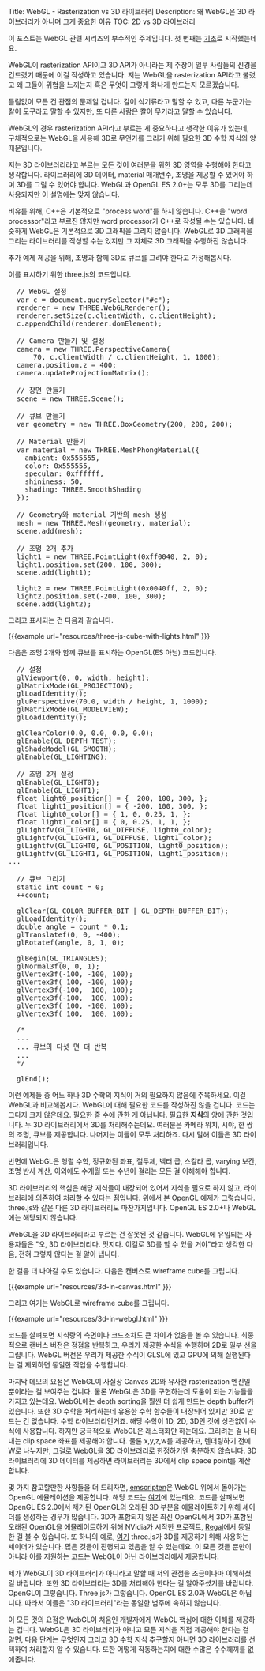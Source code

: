 Title: WebGL - Rasterization vs 3D 라이브러리
Description: 왜 WebGL은 3D 라이브러리가 아니며 그게 중요한 이유
TOC: 2D vs 3D 라이브러리


이 포스트는 WebGL 관련 시리즈의 부수적인 주제입니다.
첫 번째는 [기초](webgl-fundamentals.html)로 시작했는데요.

WebGL이 rasterization API이고 3D API가 아니라는 제 주장이 일부 사람들의 신경을 건드렸기 때문에 이걸 작성하고 있습니다.
저는 WebGL을 rasterization API라고 불렀고 왜 그들이 위협을 느끼는지 혹은 무엇이 그렇게 화나게 만드는지 모르겠습니다.

틀림없이 모든 건 관점의 문제일 겁니다.
칼이 식기류라고 말할 수 있고, 다른 누군가는 칼이 도구라고 말할 수 있지만, 또 다른 사람은 칼이 무기라고 말할 수 있습니다.

WebGL의 경우 rasterization API라고 부르는 게 중요하다고 생각한 이유가 있는데, 구체적으로는 WebGL을 사용해 3D로 무언가를 그리기 위해 필요한 3D 수학 지식의 양 때문입니다.

저는 3D 라이브러리라고 부르는 모든 것이 여러분을 위한 3D 영역을 수행해야 한다고 생각합니다.
라이브러리에 3D 데이터, material 매개변수, 조명을 제공할 수 있어야 하며 3D를 그릴 수 있어야 합니다.
WebGL과 OpenGL ES 2.0+는 모두 3D를 그리는데 사용되지만 이 설명에는 맞지 않습니다.

비유를 위해, C++은 기본적으로 "process word"를 하지 않습니다.
C++을 "word processor"라고 부르진 않지만 word processor가 C++로 작성될 수는 있습니다.
비슷하게 WebGL은 기본적으로 3D 그래픽을 그리지 않습니다.
WebGL로 3D 그래픽을 그리는 라이브러리를 작성할 수는 있지만 그 자체로 3D 그래픽을 수행하진 않습니다.

추가 예제 제공을 위해, 조명과 함께 3D로 큐브를 그려야 한다고 가정해봅시다.

이를 표시하기 위한 three.js의 코드입니다.

<pre class="prettyprint showlinemods">
  // WebGL 설정
  var c = document.querySelector("#c");
  renderer = new THREE.WebGLRenderer();
  renderer.setSize(c.clientWidth, c.clientHeight);
  c.appendChild(renderer.domElement);

  // Camera 만들기 및 설정
  camera = new THREE.PerspectiveCamera(
      70, c.clientWidth / c.clientHeight, 1, 1000);
  camera.position.z = 400;
  camera.updateProjectionMatrix();

  // 장면 만들기
  scene = new THREE.Scene();

  // 큐브 만들기
  var geometry = new THREE.BoxGeometry(200, 200, 200);

  // Material 만들기
  var material = new THREE.MeshPhongMaterial({
    ambient: 0x555555,
    color: 0x555555,
    specular: 0xffffff,
    shininess: 50,
    shading: THREE.SmoothShading
  });

  // Geometry와 material 기반의 mesh 생성
  mesh = new THREE.Mesh(geometry, material);
  scene.add(mesh);

  // 조명 2개 추가
  light1 = new THREE.PointLight(0xff0040, 2, 0);
  light1.position.set(200, 100, 300);
  scene.add(light1);

  light2 = new THREE.PointLight(0x0040ff, 2, 0);
  light2.position.set(-200, 100, 300);
  scene.add(light2);
</pre>

그리고 표시되는 건 다음과 같습니다.

{{{example url="resources/three-js-cube-with-lights.html" }}}

다음은 조명 2개와 함께 큐브를 표시하는 OpenGL(ES 아님) 코드입니다.

<pre class="prettyprint showlinemods">
  // 설정
  glViewport(0, 0, width, height);
  glMatrixMode(GL_PROJECTION);
  glLoadIdentity();
  gluPerspective(70.0, width / height, 1, 1000);
  glMatrixMode(GL_MODELVIEW);
  glLoadIdentity();

  glClearColor(0.0, 0.0, 0.0, 0.0);
  glEnable(GL_DEPTH_TEST);
  glShadeModel(GL_SMOOTH);
  glEnable(GL_LIGHTING);

  // 조명 2개 설정
  glEnable(GL_LIGHT0);
  glEnable(GL_LIGHT1);
  float light0_position[] = {  200, 100, 300, };
  float light1_position[] = { -200, 100, 300, };
  float light0_color[] = { 1, 0, 0.25, 1, };
  float light1_color[] = { 0, 0.25, 1, 1, };
  glLightfv(GL_LIGHT0, GL_DIFFUSE, light0_color);
  glLightfv(GL_LIGHT1, GL_DIFFUSE, light1_color);
  glLightfv(GL_LIGHT0, GL_POSITION, light0_position);
  glLightfv(GL_LIGHT1, GL_POSITION, light1_position);
...

  // 큐브 그리기
  static int count = 0;
  ++count;

  glClear(GL_COLOR_BUFFER_BIT | GL_DEPTH_BUFFER_BIT);
  glLoadIdentity();
  double angle = count * 0.1;
  glTranslatef(0, 0, -400);
  glRotatef(angle, 0, 1, 0);

  glBegin(GL_TRIANGLES);
  glNormal3f(0, 0, 1);
  glVertex3f(-100, -100, 100);
  glVertex3f( 100, -100, 100);
  glVertex3f(-100,  100, 100);
  glVertex3f(-100,  100, 100);
  glVertex3f( 100, -100, 100);
  glVertex3f( 100,  100, 100);

  /*
  ...
  ... 큐브의 다섯 면 더 반복
  ...
  */

  glEnd();
</pre>

이런 예제들 중 어느 하나 3D 수학의 지식이 거의 필요하지 않음에 주목하세요.
이걸 WebGL과 비교해봅시다.
WebGL에 대해 필요한 코드를 작성하진 않을 겁니다.
코드는 그다지 크지 않은데요.
필요한 줄 수에 관한 게 아닙니다.
필요한 **지식**의 양에 관한 것입니다.
두 3D 라이브러리에서 3D를 처리해주는데요.
여러분은 카메라 위치, 시야, 한 쌍의 조명, 큐브를 제공합니다.
나머지는 이들이 모두 처리하죠.
다시 말해 이들은 3D 라이브러리입니다.

반면에 WebGL은 행렬 수학, 정규화된 좌표, 절두체, 벡터 곱, 스칼라 곱, varying 보간, 조명 반사 계산, 이외에도 수개월 또는 수년이 걸리는 모든 걸 이해해야 합니다.

3D 라이브러리의 핵심은 해당 지식들이 내장되어 있어서 지식을 필요로 하지 않고, 라이브러리에 의존하여 처리할 수 있다는 점입니다.
위에서 본 OpenGL 예제가 그렇습니다.
three.js와 같은 다른 3D 라이브러리도 마찬가지입니다.
OpenGL ES 2.0+나 WebGL에는 해당되지 않습니다.

WebGL을 3D 라이브러리라고 부르는 건 잘못된 것 같습니다.
WebGL에 유입되는 사용자들은 "오, 3D 라이브러리다. 멋지다. 이걸로 3D를 할 수 있을 거야"라고 생각한 다음, 전혀 그렇지 않다는 걸 알아 냅니다.

한 걸음 더 나아갈 수도 있습니다.
다음은 캔버스로 wireframe cube를 그립니다.

{{{example url="resources/3d-in-canvas.html" }}}

그리고 여기는 WebGL로 wireframe cube를 그립니다.

{{{example url="resources/3d-in-webgl.html" }}}

코드를 살펴보면 지식량의 측면이나 코드조차도 큰 차이가 없음을 볼 수 있습니다.
최종적으로 캔버스 버전은 정점을 반복하고, 우리가 제공한 수식을 수행하며 2D로 일부 선을 그립니다.
WebGL 버전은 우리가 제공한 수식이 GLSL에 있고 GPU에 의해 실행된다는 걸 제외하면 동일한 작업을 수행합니다.

마지막 데모의 요점은 WebGL이 사실상 Canvas 2D와 유사한 rasterization 엔진일 뿐이라는 걸 보여주는 겁니다.
물론 WebGL은 3D를 구현하는데 도움이 되는 기능들을 가지고 있는데요.
WebGL에는 depth sorting을 훨씬 더 쉽게 만드는 depth buffer가 있습니다.
또한 3D 수학을 처리하는데 유용한 수학 함수들이 내장되어 있지만 3D로 만드는 건 없습니다.
수학 라이브러리인거죠.
해당 수학이 1D, 2D, 3D인 것에 상관없이 수식에 사용합니다.
하지만 궁극적으로 WebGL은 래스터화만 하는데요.
그리려는 걸 나타내는 clip space 좌표를 제공해야 합니다.
물론 x,y,z,w를 제공하고, 렌더링하기 전에 W로 나누지만, 그걸로 WebGL을 3D 라이브러리로 한정하기엔 충분하지 않습니다.
3D 라이브러리에 3D 데이터를 제공하면 라이브러리는 3D에서 clip space point를 계산합니다.

몇 가지 참고할만한 사항들을 더 드리자면, [emscripten](https://emscripten.org/)은 WebGL 위에서 돌아가는 OpenGL 에뮬레이션을 제공합니다.
해당 코드는 [여기](https://github.com/emscripten-core/emscripten/blob/master/src/library_glemu.js)에 있는데요.
코드를 살펴보면 OpenGL ES 2.0에서 제거된 OpenGL의 오래된 3D 부분을 에뮬레이트하기 위해 셰이더를 생성하는 경우가 많습니다.
3D가 포함되지 않은 최신 OpenGL에서 3D가 포함된 오래된 OpenGL을 에뮬레이트하기 위해 NVidia가 시작한 프로젝트, [Regal](https://github.com/p3/regal/blob/184c62b7d7761481609ef1c1484ada659ae181b9/src/regal/RegalIff.cpp)에서 동일한 걸 볼 수 있습니다.
또 하나의 예로, [여기](https://gist.github.com/greggman/41d93c00649cba78abdbfc1231c9158c) three.js가 3D를 제공하기 위해 사용하는 셰이더가 있습니다.
많은 것들이 진행되고 있음을 알 수 있는데요.
이 모든 것들 뿐만이 아니라 이를 지원하는 코드는 WebGL이 아닌 라이브러리에서 제공합니다.

제가 WebGL이 3D 라이브러리가 아니라고 말할 때 저의 관점을 조금이나마 이해하셨길 바랍니다.
또한 3D 라이브러리는 3D를 처리해야 한다는 걸 알아주셨기를 바랍니다.
OpenGL이 그렇습니다.
Three.js가 그렇습니다.
OpenGL ES 2.0과 WebGL은 아닙니다.
따라서 이들은 "3D 라이브러리"라는 동일한 범주에 속하지 않습니다.

이 모든 것의 요점은 WebGL이 처음인 개발자에게 WebGL 핵심에 대한 이해를 제공하는 겁니다.
WebGL은 3D 라이브러리가 아니고 모든 지식을 직접 제공해야 한다는 걸 알면, 다음 단계는 무엇인지 그리고 3D 수학 지식 추구할지 아니면 3D 라이브러리를 선택하여 처리할지 알 수 있습니다.
또한 어떻게 작동하는지에 대한 수많은 수수께끼를 없애줍니다.

